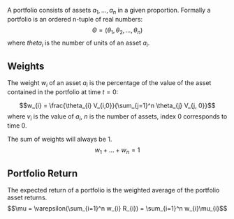 A portfolio consists of assets $a_1, …, a_{n}$ in a given proportion. Formally a portfolio is an ordered n-tuple of real numbers: $$\Theta = (\theta_{1}, \theta_{2}, \dots, \theta_{n})$$
where $theta_i$ is the number of units of an asset $a_i$. 

## Weights

The weight $w_i$ of an asset $a_i$ is the percentage of the value of the asset contained in the portfolio at time $t=0$:

$$w_{i} = \frac{\theta_{i} V_{i,0}}{\sum_{j=1}^n \theta_{j} V_{j, 0}}$$
where $v_i$ is the value of $a_i$, $n$ is the number of assets, index 0 corresponds to time 0.

The sum of weights will always be 1.
$$w_{1} + \dots + w_{n} = 1$$
## Portfolio Return 

The expected return of a portfolio is the weighted average of the portfolio asset returns. $$\mu = \varepsilon(\sum_{i=1}^n w_{i} R_{i}) = \sum_{i=1}^n w_{i}\mu_{i}$$


